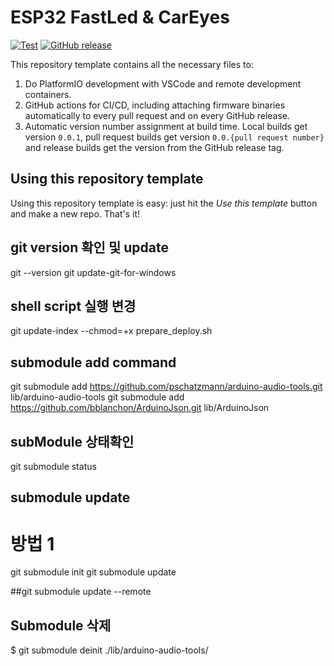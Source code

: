 # ESP32 FastLed & CarEyes

[![Test](https://github.com/256dpi/arduino-mqtt/actions/workflows/test.yml/badge.svg)](https://github.com/hosanglee-kr/PlatformIO_Template_V001/actions/workflows/test.yml)
[![GitHub release](https://img.shields.io/github/release/256dpi/arduino-mqtt.svg)](https://github.com/hosanglee-kr/PlatformIO_Template_V001/releases)



This repository template contains all the necessary files to:

1. Do PlatformIO development with VSCode and remote development containers.
2. GitHub actions for CI/CD, including attaching firmware binaries automatically to every pull request
   and on every GitHub release.
3. Automatic version number assignment at build time. Local builds get version `0.0.1`, pull request
   builds get version `0.0.{pull request number}` and release builds get the version from the GitHub
   release tag.

## Using this repository template

Using this repository template is easy: just hit the _Use this template_ button and make a new repo. That's it!


## git version 확인 및 update
git --version
git update-git-for-windows


## shell script 실행 변경
git update-index --chmod=+x prepare_deploy.sh

## submodule add command
git submodule add https://github.com/pschatzmann/arduino-audio-tools.git lib/arduino-audio-tools
git submodule add https://github.com/bblanchon/ArduinoJson.git lib/ArduinoJson

## subModule 상태확인
git submodule status

## submodule update
# 방법 1
git submodule init
git submodule update

##git submodule update --remote

## Submodule 삭제
$ git submodule deinit ./lib/arduino-audio-tools/

